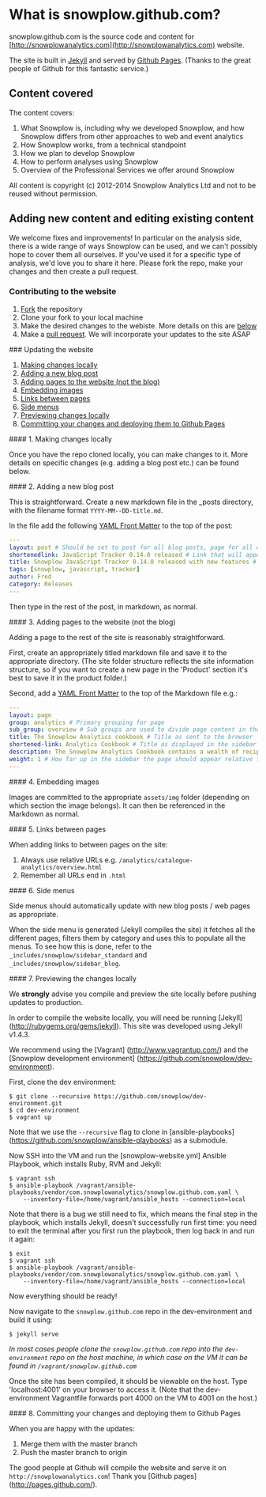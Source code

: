 # What is snowplow.github.com?

snowplow.github.com is the source code and content for [http://snowplowanalytics.com](http://snowplowanalytics.com) website.

The site is built in [Jekyll](https://github.com/mojombo/jekyll) and served by [Github Pages](http://pages.github.com/). (Thanks to the great people of Github for this fantastic service.) 

## Content covered

The content covers:

1. What Snowplow is, including why we developed Snowplow, and how Snowplow differs from other approaches to web and event analytics
2. How Snowplow works, from a technical standpoint
3. How we plan to develop Snowplow
4. How to perform analyses using Snowplow
5. Overview of the Professional Services we offer around Snowplow

All content is copyright (c) 2012-2014 Snowplow Analytics Ltd and not to be reused without permission. 


## Adding new content and editing existing content

We welcome fixes and improvements! In particular on the analysis side, there is a wide range of ways Snowplow can be used, and we can't possibly hope to cover them all ourselves. If you've used it for a specific type of analysis, we'd love you to share it here. Please fork the repo, make your changes and then create a pull request.

### Contributing to the website

1. [Fork](https://help.github.com/articles/fork-a-repo) the repository
2. Clone your fork to your local machine
3. Make the desired changes to the webiste. More details on this are [below](#website-update)
4. Make a [pull request](https://help.github.com/articles/using-pull-requests). We will incorporate your updates to the site ASAP


<a name="website-update" />
### Updating the website

1. [Making changes locally](#2-making-changes-locally)
2. [Adding a new blog post](#3-adding-a-new-blog-post)
3. [Adding pages to the website (not the blog)](#4-adding-pages-to-the-website-not-the-blog)
4. [Embedding images](#5-embedding-images)
5. [Links between pages](#6-links-between-pages)
6. [Side menus](#7-side-menus)
7. [Previewing changes locally](#8-previewing-the-changes-locally)
8. [Committing your changes and deploying them to Github Pages](#9-committing-your-changes-and-deploying-them-to-github-pages)


<a name="2-making-changes-locally" />
#### 1. Making changes locally

Once you have the repo cloned locally, you can make changes to it. More details on specific changes (e.g. adding a blog post etc.) can be found below.

<a name="3-adding-a-new-blog-post" />
#### 2. Adding a new blog post


This is straightforward. Create a new markdown file in the _posts directory, with the filename format `YYYY-MM--DD-title.md`.

In the file add the following [YAML Front Matter](https://github.com/mojombo/jekyll/wiki/YAML-Front-Matter) to the top of the post:

```yaml
---
layout: post # Should be set to post for all blog posts, page for all other pages (except homepage)
shortenedlink: JavaScript Tracker 0.14.0 released # Link that will appear in the side menu
title: Snowplow JavaScript Tracker 0.14.0 released with new features # Page title will appear in the browser
tags: [snowplow, javascript, tracker] 
author: Fred
category: Releases
---
```

Then type in the rest of the post, in markdown, as normal.

<a name="4-adding-pages-to-the-website-not-the-blog" />
#### 3. Adding pages to the website (not the blog)

Adding a page to the rest of the site is reasonably straightforward.

First, create an appropriately titled markdown file and save it to the appropriate directory. (The site folder structure reflects the site information structure, so if you want to create a new page in the 'Product' section it's best to save it in the product folder.)

Second, add a [YAML Front Matter](https://github.com/mojombo/jekyll/wiki/YAML-Front-Matter) to the top of the Markdown file e.g.:

```yaml
---
layout: page
group: analytics # Primary grouping for page
sub_group: overview # Sub groups are used to divide page content in the analytics section
title: The Snowplow Analytics cookbook # Title as sent to the browser
shortened-link: Analytics Cookbook # Title as displayed in the sidebar
description: The Snowplow Analytics Cookbook contains a wealth of recipes for using Snowplow data to answer your business questions. # Description as passed to Google
weight: 1 # How far up in the sidebar the page should appear relative to other pages
---
```

<a name="5-embedding-images" />
#### 4. Embedding images

Images are committed to the appropriate `assets/img` folder (depending on which section the image belongs). It can then be referenced in the Markdown as normal.
	
<a name="6-links-between-pages" />
#### 5. Links between pages

When adding links to between pages on the site:

1. Always use relative URLs e.g. `/analytics/catalogue-analytics/overview.html`
2. Remember all URLs end in `.html`

<a name="7-side-menus" />
#### 6. Side menus

Side menus should automatically update with new blog posts / web pages as appropriate.

When the side menu is generated (Jekyll compiles the site) it fetches all the different pages, filters them by category and uses this to populate all the menus. To see how this is done, refer to the `_includes/snowplow/sidebar_standard` and `_includes/snowplow/sidebar_blog`.

<a name="8-previewing-the-changes-locally" />
#### 7. Previewing the changes locally

We **strongly** advise you compile and preview the site locally before pushing updates to production.

In order to compile the website locally, you will need be running [Jekyll] (http://rubygems.org/gems/jekyll). This site was developed using Jekyll v1.4.3.

We recommend using the [Vagrant] (http://www.vagrantup.com/) and the [Snowplow development environment] (https://github.com/snowplow/dev-environment).

First, clone the dev environment:

	$ git clone --recursive https://github.com/snowplow/dev-environment.git 
	$ cd dev-environment
	$ vagrant up

Note that we use the `--recursive` flag to clone in [ansible-playbooks] (https://github.com/snowplow/ansible-playbooks) as a submodule. 

Now SSH into the VM and run the [snowplow-website.yml] Ansible Playbook, which installs Ruby, RVM and Jekyll:

	$ vagrant ssh
	$ ansible-playbook /vagrant/ansible-playbooks/vendor/com.snowplowanalytics/snowplow.github.com.yaml \
		--inventory-file=/home/vagrant/ansible_hosts --connection=local

Note that there is a bug we still need to fix, which means the final step in the playbook, which installs Jekyll, doesn't successfully run first time: you need to exit the terminal after you first run the playbook, then log back in and run it again:

	$ exit
	$ vagrant ssh 
	$ ansible-playbook /vagrant/ansible-playbooks/vendor/com.snowplowanalytics/snowplow.github.com.yaml \
		--inventory-file=/home/vagrant/ansible_hosts --connection=local

Now everything should be ready!

Now navigate to the `snowplow.github.com` repo in the dev-environment and build it using:

	$ jekyll serve

*In most cases people clone the `snowplow.github.com` repo into the `dev-environment` repo on the host machine, in which case on the VM it can be found in `/vagrant/snowplow.github.com`*

Once the site has been compiled, it should be viewable on the host. Type 'localhost:4001' on your browser to access it. (Note that the dev-environment Vagrantfile forwards port 4000 on the VM to 4001 on the host.)

<a name="9-committing-your-changes-and-deploying-them-to-github-pages" />
#### 8. Committing your changes and deploying them to Github Pages

When you are happy with the updates:

1. Merge them with the master branch
2. Push the master branch to origin

The good people at Github will compile the website and serve it on `http://snowplowanalytics.com`! Thank you [Github pages] (http://pages.github.com/).

[dev-environment]: https://github.com/snowplow/dev-environment